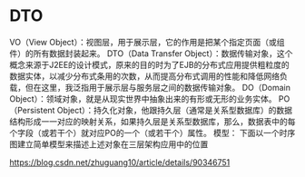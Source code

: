 # DTO
VO（View Object）：视图层，用于展示层，它的作用是把某个指定页面（或组件）的所有数据封装起来。
DTO（Data Transfer Object）：数据传输对象，这个概念来源于J2EE的设计模式，原来的目的时为了EJB的分布式应用提供粗粒度的数据实体，以减少分布式条用的次数，从而提高分布式调用的性能和降低网络负载，但在这里，我泛指用于展示层与服务层之间的数据传输对象。
DO（Domain Object）：领域对象，就是从现实世界中抽象出来的有形或无形的业务实体。
PO（Persistent Object）：持久化对象，他跟持久层（通常是关系型数据库）的数据结构形成一一对应的映射关系，如果持久层是关系型数据库，那么，数据表中的每个字段（或若干个）就对应PO的一个（或若干个）属性。
模型：
下面以一个时序图建立简单模型来描述上述对象在三层架构应用中的位置

https://blog.csdn.net/zhuguang10/article/details/90346751